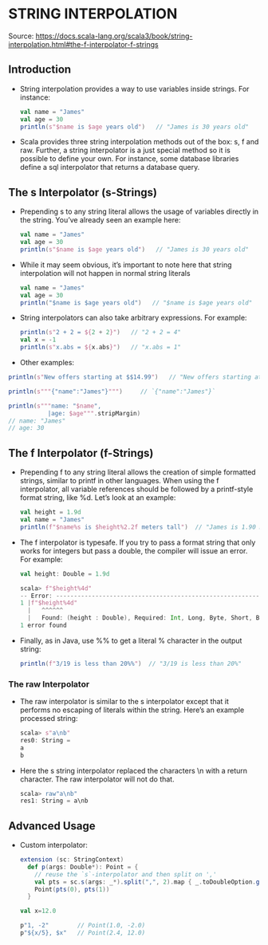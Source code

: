 # STRING INTERPOLATION

Source: https://docs.scala-lang.org/scala3/book/string-interpolation.html#the-f-interpolator-f-strings

## Introduction

- String interpolation provides a way to use variables inside strings. For instance:
  ```scala
  val name = "James"
  val age = 30
  println(s"$name is $age years old")   // "James is 30 years old"
  ```
- Scala provides three string interpolation methods out of the box: s, f and raw. Further, a string interpolator is a just special method so it is possible to define your own. For instance, some database libraries define a sql interpolator that returns a database query.

## The s Interpolator (s-Strings)

- Prepending s to any string literal allows the usage of variables directly in the string. You’ve already seen an example here:
  ```scala
  val name = "James"
  val age = 30
  println(s"$name is $age years old")   // "James is 30 years old"
  ```
- While it may seem obvious, it’s important to note here that string interpolation will not happen in normal string literals
  ```scala
  val name = "James"
  val age = 30
  println("$name is $age years old")   // "$name is $age years old"
  ```
- String interpolators can also take arbitrary expressions. For example:
  ```scala
  println(s"2 + 2 = ${2 + 2}")   // "2 + 2 = 4"
  val x = -1
  println(s"x.abs = ${x.abs}")   // "x.abs = 1"
  ```
- Other examples:

```scala
println(s"New offers starting at $$14.99")   // "New offers starting at $14.99"

println(s"""{"name":"James"}""")     // `{"name":"James"}`

println(s"""name: "$name",
           |age: $age""".stripMargin)
// name: "James"
// age: 30
```

## The f Interpolator (f-Strings)

- Prepending f to any string literal allows the creation of simple formatted strings, similar to printf in other languages. When using the f interpolator, all variable references should be followed by a printf-style format string, like %d. Let’s look at an example:
  ```scala
  val height = 1.9d
  val name = "James"
  println(f"$name%s is $height%2.2f meters tall")  // "James is 1.90 meters tall"
  ```
- The f interpolator is typesafe. If you try to pass a format string that only works for integers but pass a double, the compiler will issue an error. For example:

  ```scala
  val height: Double = 1.9d

  scala> f"$height%4d"
  -- Error: ----------------------------------------------------------------------
  1 |f"$height%4d"
    |   ^^^^^^
    |   Found: (height : Double), Required: Int, Long, Byte, Short, BigInt
  1 error found
  ```

- Finally, as in Java, use %% to get a literal % character in the output string:
  ```scala
  println(f"3/19 is less than 20%%")  // "3/19 is less than 20%"
  ```

### The raw Interpolator

- The raw interpolator is similar to the s interpolator except that it performs no escaping of literals within the string. Here’s an example processed string:
  ```scala
  scala> s"a\nb"
  res0: String =
  a
  b
  ```
- Here the s string interpolator replaced the characters \n with a return character. The raw interpolator will not do that.
  ```scala
  scala> raw"a\nb"
  res1: String = a\nb
  ```

## Advanced Usage

- Custom interpolator:

  ```scala
  extension (sc: StringContext)
    def p(args: Double*): Point = {
      // reuse the `s`-interpolator and then split on ','
      val pts = sc.s(args: _*).split(",", 2).map { _.toDoubleOption.getOrElse(0.0) }
      Point(pts(0), pts(1))
    }

  val x=12.0

  p"1, -2"        // Point(1.0, -2.0)
  p"${x/5}, $x"   // Point(2.4, 12.0)
  ```
